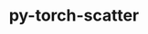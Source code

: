 ---
title: "py-torch-scatter"
layout: cache
categories: [package, develop]
meta: {"versions": ["2.1.2"], "compilers": ["apple-clang@=15.0.0", "gcc@=13.2.0"], "oss": ["ubuntu24.04", "ventura"], "platforms": ["darwin", "linux"], "targets": ["aarch64", "x86_64_v3"], "stacks": ["ml-darwin-aarch64-mps", "ml-linux-aarch64-cpu", "ml-linux-aarch64-cuda", "ml-linux-x86_64-cpu", "ml-linux-x86_64-cuda", "root"], "num_specs": 59, "num_specs_by_stack": {"ml-darwin-aarch64-mps": 12, "root": 59, "ml-linux-aarch64-cpu": 11, "ml-linux-aarch64-cuda": 12, "ml-linux-x86_64-cuda": 12, "ml-linux-x86_64-cpu": 12}}
spec_details: [{"hash": "24ptqh72w3q655zl4pdiim6hyz2js2e5", "compiler": "apple-clang@=15.0.0", "versions": ["2.1.2"], "os": "ventura", "platform": "darwin", "target": "aarch64", "variants": ["build_system=python_pip"], "stacks": ["ml-darwin-aarch64-mps", "root"], "size": "-", "tarball": "https://binaries.spack.io/develop/build_cache/darwin-ventura-aarch64/apple-clang-15.0.0/py-torch-scatter-2.1.2/darwin-ventura-aarch64-apple-clang-15.0.0-py-torch-scatter-2.1.2-24ptqh72w3q655zl4pdiim6hyz2js2e5.spack"}, {"hash": "56hlndanmmpj3poewunzb3vudmuoqi2f", "compiler": "apple-clang@=15.0.0", "versions": ["2.1.2"], "os": "ventura", "platform": "darwin", "target": "aarch64", "variants": ["build_system=python_pip"], "stacks": ["ml-darwin-aarch64-mps", "root"], "size": "-", "tarball": "https://binaries.spack.io/develop/build_cache/darwin-ventura-aarch64/apple-clang-15.0.0/py-torch-scatter-2.1.2/darwin-ventura-aarch64-apple-clang-15.0.0-py-torch-scatter-2.1.2-56hlndanmmpj3poewunzb3vudmuoqi2f.spack"}, {"hash": "5da2j4b5ssk2u6c6fy5svvlxkbnsnqvz", "compiler": "apple-clang@=15.0.0", "versions": ["2.1.2"], "os": "ventura", "platform": "darwin", "target": "aarch64", "variants": ["build_system=python_pip"], "stacks": ["ml-darwin-aarch64-mps", "root"], "size": "-", "tarball": "https://binaries.spack.io/develop/build_cache/darwin-ventura-aarch64/apple-clang-15.0.0/py-torch-scatter-2.1.2/darwin-ventura-aarch64-apple-clang-15.0.0-py-torch-scatter-2.1.2-5da2j4b5ssk2u6c6fy5svvlxkbnsnqvz.spack"}, {"hash": "gixqband4pxjh3iscenstvs52rdfgxqu", "compiler": "apple-clang@=15.0.0", "versions": ["2.1.2"], "os": "ventura", "platform": "darwin", "target": "aarch64", "variants": ["build_system=python_pip"], "stacks": ["ml-darwin-aarch64-mps", "root"], "size": "-", "tarball": "https://binaries.spack.io/develop/build_cache/darwin-ventura-aarch64/apple-clang-15.0.0/py-torch-scatter-2.1.2/darwin-ventura-aarch64-apple-clang-15.0.0-py-torch-scatter-2.1.2-gixqband4pxjh3iscenstvs52rdfgxqu.spack"}, {"hash": "m23iddstqfdblxke7ypl4zmrsdrrlvgd", "compiler": "apple-clang@=15.0.0", "versions": ["2.1.2"], "os": "ventura", "platform": "darwin", "target": "aarch64", "variants": ["build_system=python_pip"], "stacks": ["ml-darwin-aarch64-mps", "root"], "size": "-", "tarball": "https://binaries.spack.io/develop/build_cache/darwin-ventura-aarch64/apple-clang-15.0.0/py-torch-scatter-2.1.2/darwin-ventura-aarch64-apple-clang-15.0.0-py-torch-scatter-2.1.2-m23iddstqfdblxke7ypl4zmrsdrrlvgd.spack"}, {"hash": "mfdbx6su23lcl4ajzny6pcn66urtkxxb", "compiler": "apple-clang@=15.0.0", "versions": ["2.1.2"], "os": "ventura", "platform": "darwin", "target": "aarch64", "variants": ["build_system=python_pip"], "stacks": ["ml-darwin-aarch64-mps", "root"], "size": "-", "tarball": "https://binaries.spack.io/develop/build_cache/darwin-ventura-aarch64/apple-clang-15.0.0/py-torch-scatter-2.1.2/darwin-ventura-aarch64-apple-clang-15.0.0-py-torch-scatter-2.1.2-mfdbx6su23lcl4ajzny6pcn66urtkxxb.spack"}, {"hash": "q3fhxqtpxtbjiqdcuqefrqoxuzo2mtde", "compiler": "apple-clang@=15.0.0", "versions": ["2.1.2"], "os": "ventura", "platform": "darwin", "target": "aarch64", "variants": ["build_system=python_pip"], "stacks": ["ml-darwin-aarch64-mps", "root"], "size": "-", "tarball": "https://binaries.spack.io/develop/build_cache/darwin-ventura-aarch64/apple-clang-15.0.0/py-torch-scatter-2.1.2/darwin-ventura-aarch64-apple-clang-15.0.0-py-torch-scatter-2.1.2-q3fhxqtpxtbjiqdcuqefrqoxuzo2mtde.spack"}, {"hash": "qv5ep7bpho5m67koayqwlzhivfjogabf", "compiler": "apple-clang@=15.0.0", "versions": ["2.1.2"], "os": "ventura", "platform": "darwin", "target": "aarch64", "variants": ["build_system=python_pip"], "stacks": ["ml-darwin-aarch64-mps", "root"], "size": "-", "tarball": "https://binaries.spack.io/develop/build_cache/darwin-ventura-aarch64/apple-clang-15.0.0/py-torch-scatter-2.1.2/darwin-ventura-aarch64-apple-clang-15.0.0-py-torch-scatter-2.1.2-qv5ep7bpho5m67koayqwlzhivfjogabf.spack"}, {"hash": "rj7kwb6dplje3u4sf4csxvgbinll26bj", "compiler": "apple-clang@=15.0.0", "versions": ["2.1.2"], "os": "ventura", "platform": "darwin", "target": "aarch64", "variants": ["build_system=python_pip"], "stacks": ["ml-darwin-aarch64-mps", "root"], "size": "-", "tarball": "https://binaries.spack.io/develop/build_cache/darwin-ventura-aarch64/apple-clang-15.0.0/py-torch-scatter-2.1.2/darwin-ventura-aarch64-apple-clang-15.0.0-py-torch-scatter-2.1.2-rj7kwb6dplje3u4sf4csxvgbinll26bj.spack"}, {"hash": "tdsd5tk7it6pks25hpytq4qnjtkbazli", "compiler": "apple-clang@=15.0.0", "versions": ["2.1.2"], "os": "ventura", "platform": "darwin", "target": "aarch64", "variants": ["build_system=python_pip"], "stacks": ["ml-darwin-aarch64-mps", "root"], "size": "-", "tarball": "https://binaries.spack.io/develop/build_cache/darwin-ventura-aarch64/apple-clang-15.0.0/py-torch-scatter-2.1.2/darwin-ventura-aarch64-apple-clang-15.0.0-py-torch-scatter-2.1.2-tdsd5tk7it6pks25hpytq4qnjtkbazli.spack"}, {"hash": "u2kdt6zbamkrpl2dw2g3tivtes32vop4", "compiler": "apple-clang@=15.0.0", "versions": ["2.1.2"], "os": "ventura", "platform": "darwin", "target": "aarch64", "variants": ["build_system=python_pip"], "stacks": ["ml-darwin-aarch64-mps", "root"], "size": "-", "tarball": "https://binaries.spack.io/develop/build_cache/darwin-ventura-aarch64/apple-clang-15.0.0/py-torch-scatter-2.1.2/darwin-ventura-aarch64-apple-clang-15.0.0-py-torch-scatter-2.1.2-u2kdt6zbamkrpl2dw2g3tivtes32vop4.spack"}, {"hash": "yb2zn3h6oepxgdzbflsev52vksmpkh2f", "compiler": "apple-clang@=15.0.0", "versions": ["2.1.2"], "os": "ventura", "platform": "darwin", "target": "aarch64", "variants": ["build_system=python_pip"], "stacks": ["ml-darwin-aarch64-mps", "root"], "size": "-", "tarball": "https://binaries.spack.io/develop/build_cache/darwin-ventura-aarch64/apple-clang-15.0.0/py-torch-scatter-2.1.2/darwin-ventura-aarch64-apple-clang-15.0.0-py-torch-scatter-2.1.2-yb2zn3h6oepxgdzbflsev52vksmpkh2f.spack"}, {"hash": "4qmfo6rrxo4d3hfmwnzo7jldh6eyygb2", "compiler": "gcc@=13.2.0", "versions": ["2.1.2"], "os": "ubuntu24.04", "platform": "linux", "target": "aarch64", "variants": ["build_system=python_pip"], "stacks": ["root", "ml-linux-aarch64-cpu"], "size": "-", "tarball": "https://binaries.spack.io/develop/build_cache/linux-ubuntu24.04-aarch64/gcc-13.2.0/py-torch-scatter-2.1.2/linux-ubuntu24.04-aarch64-gcc-13.2.0-py-torch-scatter-2.1.2-4qmfo6rrxo4d3hfmwnzo7jldh6eyygb2.spack"}, {"hash": "5m4xihfcohbypjtcbswy7wcg74zdjhjr", "compiler": "gcc@=13.2.0", "versions": ["2.1.2"], "os": "ubuntu24.04", "platform": "linux", "target": "aarch64", "variants": ["build_system=python_pip"], "stacks": ["root", "ml-linux-aarch64-cpu"], "size": "-", "tarball": "https://binaries.spack.io/develop/build_cache/linux-ubuntu24.04-aarch64/gcc-13.2.0/py-torch-scatter-2.1.2/linux-ubuntu24.04-aarch64-gcc-13.2.0-py-torch-scatter-2.1.2-5m4xihfcohbypjtcbswy7wcg74zdjhjr.spack"}, {"hash": "7xpuhc6ct3aiz22q5fugi724vlxghvrj", "compiler": "gcc@=13.2.0", "versions": ["2.1.2"], "os": "ubuntu24.04", "platform": "linux", "target": "aarch64", "variants": ["build_system=python_pip"], "stacks": ["ml-linux-aarch64-cuda", "root"], "size": "-", "tarball": "https://binaries.spack.io/develop/build_cache/linux-ubuntu24.04-aarch64/gcc-13.2.0/py-torch-scatter-2.1.2/linux-ubuntu24.04-aarch64-gcc-13.2.0-py-torch-scatter-2.1.2-7xpuhc6ct3aiz22q5fugi724vlxghvrj.spack"}, {"hash": "amnrizd42l3kiatgcp4gitd2w6nfkpem", "compiler": "gcc@=13.2.0", "versions": ["2.1.2"], "os": "ubuntu24.04", "platform": "linux", "target": "aarch64", "variants": ["build_system=python_pip"], "stacks": ["root", "ml-linux-aarch64-cpu"], "size": "-", "tarball": "https://binaries.spack.io/develop/build_cache/linux-ubuntu24.04-aarch64/gcc-13.2.0/py-torch-scatter-2.1.2/linux-ubuntu24.04-aarch64-gcc-13.2.0-py-torch-scatter-2.1.2-amnrizd42l3kiatgcp4gitd2w6nfkpem.spack"}, {"hash": "auk6uvg5ejj7yothp7ko5emooivonviw", "compiler": "gcc@=13.2.0", "versions": ["2.1.2"], "os": "ubuntu24.04", "platform": "linux", "target": "aarch64", "variants": ["build_system=python_pip"], "stacks": ["ml-linux-aarch64-cuda", "root"], "size": "-", "tarball": "https://binaries.spack.io/develop/build_cache/linux-ubuntu24.04-aarch64/gcc-13.2.0/py-torch-scatter-2.1.2/linux-ubuntu24.04-aarch64-gcc-13.2.0-py-torch-scatter-2.1.2-auk6uvg5ejj7yothp7ko5emooivonviw.spack"}, {"hash": "bcsvs7xgjnfg54sjh4oqitsismsngszg", "compiler": "gcc@=13.2.0", "versions": ["2.1.2"], "os": "ubuntu24.04", "platform": "linux", "target": "aarch64", "variants": ["build_system=python_pip"], "stacks": ["root", "ml-linux-aarch64-cpu"], "size": "-", "tarball": "https://binaries.spack.io/develop/build_cache/linux-ubuntu24.04-aarch64/gcc-13.2.0/py-torch-scatter-2.1.2/linux-ubuntu24.04-aarch64-gcc-13.2.0-py-torch-scatter-2.1.2-bcsvs7xgjnfg54sjh4oqitsismsngszg.spack"}, {"hash": "bd2gfoblk3f5zkw4gqakt5wxmz3qlnay", "compiler": "gcc@=13.2.0", "versions": ["2.1.2"], "os": "ubuntu24.04", "platform": "linux", "target": "aarch64", "variants": ["build_system=python_pip"], "stacks": ["ml-linux-aarch64-cuda", "root"], "size": "-", "tarball": "https://binaries.spack.io/develop/build_cache/linux-ubuntu24.04-aarch64/gcc-13.2.0/py-torch-scatter-2.1.2/linux-ubuntu24.04-aarch64-gcc-13.2.0-py-torch-scatter-2.1.2-bd2gfoblk3f5zkw4gqakt5wxmz3qlnay.spack"}, {"hash": "dzjaq76kfj6rwnezm7cbu33y43chmmej", "compiler": "gcc@=13.2.0", "versions": ["2.1.2"], "os": "ubuntu24.04", "platform": "linux", "target": "aarch64", "variants": ["build_system=python_pip"], "stacks": ["root", "ml-linux-aarch64-cpu"], "size": "-", "tarball": "https://binaries.spack.io/develop/build_cache/linux-ubuntu24.04-aarch64/gcc-13.2.0/py-torch-scatter-2.1.2/linux-ubuntu24.04-aarch64-gcc-13.2.0-py-torch-scatter-2.1.2-dzjaq76kfj6rwnezm7cbu33y43chmmej.spack"}, {"hash": "e2lpicxtv7zbwwchixf6mw6diq4jygzq", "compiler": "gcc@=13.2.0", "versions": ["2.1.2"], "os": "ubuntu24.04", "platform": "linux", "target": "aarch64", "variants": ["build_system=python_pip"], "stacks": ["ml-linux-aarch64-cuda", "root"], "size": "-", "tarball": "https://binaries.spack.io/develop/build_cache/linux-ubuntu24.04-aarch64/gcc-13.2.0/py-torch-scatter-2.1.2/linux-ubuntu24.04-aarch64-gcc-13.2.0-py-torch-scatter-2.1.2-e2lpicxtv7zbwwchixf6mw6diq4jygzq.spack"}, {"hash": "fjmr6lffsf6rwjlbvee62gpp7hknspsu", "compiler": "gcc@=13.2.0", "versions": ["2.1.2"], "os": "ubuntu24.04", "platform": "linux", "target": "aarch64", "variants": ["build_system=python_pip"], "stacks": ["ml-linux-aarch64-cuda", "root"], "size": "-", "tarball": "https://binaries.spack.io/develop/build_cache/linux-ubuntu24.04-aarch64/gcc-13.2.0/py-torch-scatter-2.1.2/linux-ubuntu24.04-aarch64-gcc-13.2.0-py-torch-scatter-2.1.2-fjmr6lffsf6rwjlbvee62gpp7hknspsu.spack"}, {"hash": "frk5ly5bs4eyivpknte2x5tll5bd2s3h", "compiler": "gcc@=13.2.0", "versions": ["2.1.2"], "os": "ubuntu24.04", "platform": "linux", "target": "aarch64", "variants": ["build_system=python_pip"], "stacks": ["root", "ml-linux-aarch64-cpu"], "size": "-", "tarball": "https://binaries.spack.io/develop/build_cache/linux-ubuntu24.04-aarch64/gcc-13.2.0/py-torch-scatter-2.1.2/linux-ubuntu24.04-aarch64-gcc-13.2.0-py-torch-scatter-2.1.2-frk5ly5bs4eyivpknte2x5tll5bd2s3h.spack"}, {"hash": "iz4ih3hfvnl3eyw275hd2uuodowko26t", "compiler": "gcc@=13.2.0", "versions": ["2.1.2"], "os": "ubuntu24.04", "platform": "linux", "target": "aarch64", "variants": ["build_system=python_pip"], "stacks": ["root", "ml-linux-aarch64-cpu"], "size": "-", "tarball": "https://binaries.spack.io/develop/build_cache/linux-ubuntu24.04-aarch64/gcc-13.2.0/py-torch-scatter-2.1.2/linux-ubuntu24.04-aarch64-gcc-13.2.0-py-torch-scatter-2.1.2-iz4ih3hfvnl3eyw275hd2uuodowko26t.spack"}, {"hash": "jfe7etci76gkrfoixbesj33piccqddby", "compiler": "gcc@=13.2.0", "versions": ["2.1.2"], "os": "ubuntu24.04", "platform": "linux", "target": "aarch64", "variants": ["build_system=python_pip"], "stacks": ["root", "ml-linux-aarch64-cpu"], "size": "-", "tarball": "https://binaries.spack.io/develop/build_cache/linux-ubuntu24.04-aarch64/gcc-13.2.0/py-torch-scatter-2.1.2/linux-ubuntu24.04-aarch64-gcc-13.2.0-py-torch-scatter-2.1.2-jfe7etci76gkrfoixbesj33piccqddby.spack"}, {"hash": "knd227c5cep7ox3grsitdi3ym2npaypu", "compiler": "gcc@=13.2.0", "versions": ["2.1.2"], "os": "ubuntu24.04", "platform": "linux", "target": "aarch64", "variants": ["build_system=python_pip"], "stacks": ["ml-linux-aarch64-cuda", "root"], "size": "-", "tarball": "https://binaries.spack.io/develop/build_cache/linux-ubuntu24.04-aarch64/gcc-13.2.0/py-torch-scatter-2.1.2/linux-ubuntu24.04-aarch64-gcc-13.2.0-py-torch-scatter-2.1.2-knd227c5cep7ox3grsitdi3ym2npaypu.spack"}, {"hash": "l4t544x7m4i4zlpptderqsayok7dnnxp", "compiler": "gcc@=13.2.0", "versions": ["2.1.2"], "os": "ubuntu24.04", "platform": "linux", "target": "aarch64", "variants": ["build_system=python_pip"], "stacks": ["root", "ml-linux-aarch64-cpu"], "size": "-", "tarball": "https://binaries.spack.io/develop/build_cache/linux-ubuntu24.04-aarch64/gcc-13.2.0/py-torch-scatter-2.1.2/linux-ubuntu24.04-aarch64-gcc-13.2.0-py-torch-scatter-2.1.2-l4t544x7m4i4zlpptderqsayok7dnnxp.spack"}, {"hash": "rmwjd6e5pzrb4pgp3l7giq3ij3dxelud", "compiler": "gcc@=13.2.0", "versions": ["2.1.2"], "os": "ubuntu24.04", "platform": "linux", "target": "aarch64", "variants": ["build_system=python_pip"], "stacks": ["ml-linux-aarch64-cuda", "root"], "size": "-", "tarball": "https://binaries.spack.io/develop/build_cache/linux-ubuntu24.04-aarch64/gcc-13.2.0/py-torch-scatter-2.1.2/linux-ubuntu24.04-aarch64-gcc-13.2.0-py-torch-scatter-2.1.2-rmwjd6e5pzrb4pgp3l7giq3ij3dxelud.spack"}, {"hash": "seh2wny764umjgdhemuqb46cuvwc5ms3", "compiler": "gcc@=13.2.0", "versions": ["2.1.2"], "os": "ubuntu24.04", "platform": "linux", "target": "aarch64", "variants": ["build_system=python_pip"], "stacks": ["root", "ml-linux-aarch64-cpu"], "size": "-", "tarball": "https://binaries.spack.io/develop/build_cache/linux-ubuntu24.04-aarch64/gcc-13.2.0/py-torch-scatter-2.1.2/linux-ubuntu24.04-aarch64-gcc-13.2.0-py-torch-scatter-2.1.2-seh2wny764umjgdhemuqb46cuvwc5ms3.spack"}, {"hash": "sesytuyuc7432eo3von455qsyhbafzpj", "compiler": "gcc@=13.2.0", "versions": ["2.1.2"], "os": "ubuntu24.04", "platform": "linux", "target": "aarch64", "variants": ["build_system=python_pip"], "stacks": ["ml-linux-aarch64-cuda", "root"], "size": "-", "tarball": "https://binaries.spack.io/develop/build_cache/linux-ubuntu24.04-aarch64/gcc-13.2.0/py-torch-scatter-2.1.2/linux-ubuntu24.04-aarch64-gcc-13.2.0-py-torch-scatter-2.1.2-sesytuyuc7432eo3von455qsyhbafzpj.spack"}, {"hash": "u3kmhld7r26eqhg7gskpytemrsktfjd3", "compiler": "gcc@=13.2.0", "versions": ["2.1.2"], "os": "ubuntu24.04", "platform": "linux", "target": "aarch64", "variants": ["build_system=python_pip"], "stacks": ["ml-linux-aarch64-cuda", "root"], "size": "-", "tarball": "https://binaries.spack.io/develop/build_cache/linux-ubuntu24.04-aarch64/gcc-13.2.0/py-torch-scatter-2.1.2/linux-ubuntu24.04-aarch64-gcc-13.2.0-py-torch-scatter-2.1.2-u3kmhld7r26eqhg7gskpytemrsktfjd3.spack"}, {"hash": "uc4i2zvcfzhzezwldchxpvzpop654egj", "compiler": "gcc@=13.2.0", "versions": ["2.1.2"], "os": "ubuntu24.04", "platform": "linux", "target": "aarch64", "variants": ["build_system=python_pip"], "stacks": ["ml-linux-aarch64-cuda", "root"], "size": "-", "tarball": "https://binaries.spack.io/develop/build_cache/linux-ubuntu24.04-aarch64/gcc-13.2.0/py-torch-scatter-2.1.2/linux-ubuntu24.04-aarch64-gcc-13.2.0-py-torch-scatter-2.1.2-uc4i2zvcfzhzezwldchxpvzpop654egj.spack"}, {"hash": "v63tirj6bll3z5cm2dywqit3aimgknxw", "compiler": "gcc@=13.2.0", "versions": ["2.1.2"], "os": "ubuntu24.04", "platform": "linux", "target": "aarch64", "variants": ["build_system=python_pip"], "stacks": ["ml-linux-aarch64-cuda", "root"], "size": "-", "tarball": "https://binaries.spack.io/develop/build_cache/linux-ubuntu24.04-aarch64/gcc-13.2.0/py-torch-scatter-2.1.2/linux-ubuntu24.04-aarch64-gcc-13.2.0-py-torch-scatter-2.1.2-v63tirj6bll3z5cm2dywqit3aimgknxw.spack"}, {"hash": "vi5bjobrq2ikudc5wqfffqdknkzht3br", "compiler": "gcc@=13.2.0", "versions": ["2.1.2"], "os": "ubuntu24.04", "platform": "linux", "target": "aarch64", "variants": ["build_system=python_pip"], "stacks": ["root", "ml-linux-aarch64-cpu"], "size": "-", "tarball": "https://binaries.spack.io/develop/build_cache/linux-ubuntu24.04-aarch64/gcc-13.2.0/py-torch-scatter-2.1.2/linux-ubuntu24.04-aarch64-gcc-13.2.0-py-torch-scatter-2.1.2-vi5bjobrq2ikudc5wqfffqdknkzht3br.spack"}, {"hash": "waewqoimonejrkyo73zxcaqcbc3qqr6e", "compiler": "gcc@=13.2.0", "versions": ["2.1.2"], "os": "ubuntu24.04", "platform": "linux", "target": "aarch64", "variants": ["build_system=python_pip"], "stacks": ["ml-linux-aarch64-cuda", "root"], "size": "-", "tarball": "https://binaries.spack.io/develop/build_cache/linux-ubuntu24.04-aarch64/gcc-13.2.0/py-torch-scatter-2.1.2/linux-ubuntu24.04-aarch64-gcc-13.2.0-py-torch-scatter-2.1.2-waewqoimonejrkyo73zxcaqcbc3qqr6e.spack"}, {"hash": "26tmpanu5yrng43ekwqiazsnu4gn4e4l", "compiler": "gcc@=13.2.0", "versions": ["2.1.2"], "os": "ubuntu24.04", "platform": "linux", "target": "x86_64_v3", "variants": ["build_system=python_pip"], "stacks": ["root", "ml-linux-x86_64-cuda"], "size": "-", "tarball": "https://binaries.spack.io/develop/build_cache/linux-ubuntu24.04-x86_64_v3/gcc-13.2.0/py-torch-scatter-2.1.2/linux-ubuntu24.04-x86_64_v3-gcc-13.2.0-py-torch-scatter-2.1.2-26tmpanu5yrng43ekwqiazsnu4gn4e4l.spack"}, {"hash": "2iefvnow3fk64amyq3pwpcspkagqdhmw", "compiler": "gcc@=13.2.0", "versions": ["2.1.2"], "os": "ubuntu24.04", "platform": "linux", "target": "x86_64_v3", "variants": ["build_system=python_pip"], "stacks": ["root", "ml-linux-x86_64-cuda"], "size": "-", "tarball": "https://binaries.spack.io/develop/build_cache/linux-ubuntu24.04-x86_64_v3/gcc-13.2.0/py-torch-scatter-2.1.2/linux-ubuntu24.04-x86_64_v3-gcc-13.2.0-py-torch-scatter-2.1.2-2iefvnow3fk64amyq3pwpcspkagqdhmw.spack"}, {"hash": "2sd4nrpup2niclqyjwjwvtybvnxfar2v", "compiler": "gcc@=13.2.0", "versions": ["2.1.2"], "os": "ubuntu24.04", "platform": "linux", "target": "x86_64_v3", "variants": ["build_system=python_pip"], "stacks": ["root", "ml-linux-x86_64-cuda"], "size": "-", "tarball": "https://binaries.spack.io/develop/build_cache/linux-ubuntu24.04-x86_64_v3/gcc-13.2.0/py-torch-scatter-2.1.2/linux-ubuntu24.04-x86_64_v3-gcc-13.2.0-py-torch-scatter-2.1.2-2sd4nrpup2niclqyjwjwvtybvnxfar2v.spack"}, {"hash": "35sxj4nsikigzepo3kgx532x3optg2db", "compiler": "gcc@=13.2.0", "versions": ["2.1.2"], "os": "ubuntu24.04", "platform": "linux", "target": "x86_64_v3", "variants": ["build_system=python_pip"], "stacks": ["root", "ml-linux-x86_64-cuda"], "size": "-", "tarball": "https://binaries.spack.io/develop/build_cache/linux-ubuntu24.04-x86_64_v3/gcc-13.2.0/py-torch-scatter-2.1.2/linux-ubuntu24.04-x86_64_v3-gcc-13.2.0-py-torch-scatter-2.1.2-35sxj4nsikigzepo3kgx532x3optg2db.spack"}, {"hash": "4ev4lfeqtihb7cza26uy7xps5ltfoivt", "compiler": "gcc@=13.2.0", "versions": ["2.1.2"], "os": "ubuntu24.04", "platform": "linux", "target": "x86_64_v3", "variants": ["build_system=python_pip"], "stacks": ["root", "ml-linux-x86_64-cuda"], "size": "-", "tarball": "https://binaries.spack.io/develop/build_cache/linux-ubuntu24.04-x86_64_v3/gcc-13.2.0/py-torch-scatter-2.1.2/linux-ubuntu24.04-x86_64_v3-gcc-13.2.0-py-torch-scatter-2.1.2-4ev4lfeqtihb7cza26uy7xps5ltfoivt.spack"}, {"hash": "6y2a5ecjswipmhztulscfzr3t7y26jj5", "compiler": "gcc@=13.2.0", "versions": ["2.1.2"], "os": "ubuntu24.04", "platform": "linux", "target": "x86_64_v3", "variants": ["build_system=python_pip"], "stacks": ["root", "ml-linux-x86_64-cuda"], "size": "-", "tarball": "https://binaries.spack.io/develop/build_cache/linux-ubuntu24.04-x86_64_v3/gcc-13.2.0/py-torch-scatter-2.1.2/linux-ubuntu24.04-x86_64_v3-gcc-13.2.0-py-torch-scatter-2.1.2-6y2a5ecjswipmhztulscfzr3t7y26jj5.spack"}, {"hash": "djriakbcja4grfl5n2znmwhhhzzw3q34", "compiler": "gcc@=13.2.0", "versions": ["2.1.2"], "os": "ubuntu24.04", "platform": "linux", "target": "x86_64_v3", "variants": ["build_system=python_pip"], "stacks": ["root", "ml-linux-x86_64-cpu"], "size": "-", "tarball": "https://binaries.spack.io/develop/build_cache/linux-ubuntu24.04-x86_64_v3/gcc-13.2.0/py-torch-scatter-2.1.2/linux-ubuntu24.04-x86_64_v3-gcc-13.2.0-py-torch-scatter-2.1.2-djriakbcja4grfl5n2znmwhhhzzw3q34.spack"}, {"hash": "gb7wieuhofwsn7kr4xv6xgrkwbha7xcp", "compiler": "gcc@=13.2.0", "versions": ["2.1.2"], "os": "ubuntu24.04", "platform": "linux", "target": "x86_64_v3", "variants": ["build_system=python_pip"], "stacks": ["root", "ml-linux-x86_64-cpu"], "size": "-", "tarball": "https://binaries.spack.io/develop/build_cache/linux-ubuntu24.04-x86_64_v3/gcc-13.2.0/py-torch-scatter-2.1.2/linux-ubuntu24.04-x86_64_v3-gcc-13.2.0-py-torch-scatter-2.1.2-gb7wieuhofwsn7kr4xv6xgrkwbha7xcp.spack"}, {"hash": "gm26t75gumriggeqcbusqx42lophcfc7", "compiler": "gcc@=13.2.0", "versions": ["2.1.2"], "os": "ubuntu24.04", "platform": "linux", "target": "x86_64_v3", "variants": ["build_system=python_pip"], "stacks": ["root", "ml-linux-x86_64-cuda"], "size": "-", "tarball": "https://binaries.spack.io/develop/build_cache/linux-ubuntu24.04-x86_64_v3/gcc-13.2.0/py-torch-scatter-2.1.2/linux-ubuntu24.04-x86_64_v3-gcc-13.2.0-py-torch-scatter-2.1.2-gm26t75gumriggeqcbusqx42lophcfc7.spack"}, {"hash": "hrizefnyxsbqd2lrklyp6funulvtnadu", "compiler": "gcc@=13.2.0", "versions": ["2.1.2"], "os": "ubuntu24.04", "platform": "linux", "target": "x86_64_v3", "variants": ["build_system=python_pip"], "stacks": ["root", "ml-linux-x86_64-cpu"], "size": "-", "tarball": "https://binaries.spack.io/develop/build_cache/linux-ubuntu24.04-x86_64_v3/gcc-13.2.0/py-torch-scatter-2.1.2/linux-ubuntu24.04-x86_64_v3-gcc-13.2.0-py-torch-scatter-2.1.2-hrizefnyxsbqd2lrklyp6funulvtnadu.spack"}, {"hash": "iinbcgxtn3f5onb7ikxgv2srlrwkyldp", "compiler": "gcc@=13.2.0", "versions": ["2.1.2"], "os": "ubuntu24.04", "platform": "linux", "target": "x86_64_v3", "variants": ["build_system=python_pip"], "stacks": ["root", "ml-linux-x86_64-cuda"], "size": "-", "tarball": "https://binaries.spack.io/develop/build_cache/linux-ubuntu24.04-x86_64_v3/gcc-13.2.0/py-torch-scatter-2.1.2/linux-ubuntu24.04-x86_64_v3-gcc-13.2.0-py-torch-scatter-2.1.2-iinbcgxtn3f5onb7ikxgv2srlrwkyldp.spack"}, {"hash": "jlehginspjt5mqxgbzzq77nabpfs2767", "compiler": "gcc@=13.2.0", "versions": ["2.1.2"], "os": "ubuntu24.04", "platform": "linux", "target": "x86_64_v3", "variants": ["build_system=python_pip"], "stacks": ["root", "ml-linux-x86_64-cpu"], "size": "-", "tarball": "https://binaries.spack.io/develop/build_cache/linux-ubuntu24.04-x86_64_v3/gcc-13.2.0/py-torch-scatter-2.1.2/linux-ubuntu24.04-x86_64_v3-gcc-13.2.0-py-torch-scatter-2.1.2-jlehginspjt5mqxgbzzq77nabpfs2767.spack"}, {"hash": "jum4kszex3j5xga6vso66l53hxc33sjj", "compiler": "gcc@=13.2.0", "versions": ["2.1.2"], "os": "ubuntu24.04", "platform": "linux", "target": "x86_64_v3", "variants": ["build_system=python_pip"], "stacks": ["root", "ml-linux-x86_64-cpu"], "size": "-", "tarball": "https://binaries.spack.io/develop/build_cache/linux-ubuntu24.04-x86_64_v3/gcc-13.2.0/py-torch-scatter-2.1.2/linux-ubuntu24.04-x86_64_v3-gcc-13.2.0-py-torch-scatter-2.1.2-jum4kszex3j5xga6vso66l53hxc33sjj.spack"}, {"hash": "k5xzzmxgy5a27pjduibmiacebhryfyxc", "compiler": "gcc@=13.2.0", "versions": ["2.1.2"], "os": "ubuntu24.04", "platform": "linux", "target": "x86_64_v3", "variants": ["build_system=python_pip"], "stacks": ["root", "ml-linux-x86_64-cuda"], "size": "-", "tarball": "https://binaries.spack.io/develop/build_cache/linux-ubuntu24.04-x86_64_v3/gcc-13.2.0/py-torch-scatter-2.1.2/linux-ubuntu24.04-x86_64_v3-gcc-13.2.0-py-torch-scatter-2.1.2-k5xzzmxgy5a27pjduibmiacebhryfyxc.spack"}, {"hash": "nwyzbfrz75ee2ncvncebynetkzrtkxoq", "compiler": "gcc@=13.2.0", "versions": ["2.1.2"], "os": "ubuntu24.04", "platform": "linux", "target": "x86_64_v3", "variants": ["build_system=python_pip"], "stacks": ["root", "ml-linux-x86_64-cpu"], "size": "-", "tarball": "https://binaries.spack.io/develop/build_cache/linux-ubuntu24.04-x86_64_v3/gcc-13.2.0/py-torch-scatter-2.1.2/linux-ubuntu24.04-x86_64_v3-gcc-13.2.0-py-torch-scatter-2.1.2-nwyzbfrz75ee2ncvncebynetkzrtkxoq.spack"}, {"hash": "omfej3ukxki2lbixvm5wmg3hjc5gt7iq", "compiler": "gcc@=13.2.0", "versions": ["2.1.2"], "os": "ubuntu24.04", "platform": "linux", "target": "x86_64_v3", "variants": ["build_system=python_pip"], "stacks": ["root", "ml-linux-x86_64-cpu"], "size": "-", "tarball": "https://binaries.spack.io/develop/build_cache/linux-ubuntu24.04-x86_64_v3/gcc-13.2.0/py-torch-scatter-2.1.2/linux-ubuntu24.04-x86_64_v3-gcc-13.2.0-py-torch-scatter-2.1.2-omfej3ukxki2lbixvm5wmg3hjc5gt7iq.spack"}, {"hash": "ore7uddvlzxwuo6nxgnhpb6ysvsbd6vc", "compiler": "gcc@=13.2.0", "versions": ["2.1.2"], "os": "ubuntu24.04", "platform": "linux", "target": "x86_64_v3", "variants": ["build_system=python_pip"], "stacks": ["root", "ml-linux-x86_64-cuda"], "size": "-", "tarball": "https://binaries.spack.io/develop/build_cache/linux-ubuntu24.04-x86_64_v3/gcc-13.2.0/py-torch-scatter-2.1.2/linux-ubuntu24.04-x86_64_v3-gcc-13.2.0-py-torch-scatter-2.1.2-ore7uddvlzxwuo6nxgnhpb6ysvsbd6vc.spack"}, {"hash": "q7niqvzankjgbldmk4chh6xb226hnt54", "compiler": "gcc@=13.2.0", "versions": ["2.1.2"], "os": "ubuntu24.04", "platform": "linux", "target": "x86_64_v3", "variants": ["build_system=python_pip"], "stacks": ["root", "ml-linux-x86_64-cpu"], "size": "-", "tarball": "https://binaries.spack.io/develop/build_cache/linux-ubuntu24.04-x86_64_v3/gcc-13.2.0/py-torch-scatter-2.1.2/linux-ubuntu24.04-x86_64_v3-gcc-13.2.0-py-torch-scatter-2.1.2-q7niqvzankjgbldmk4chh6xb226hnt54.spack"}, {"hash": "r4kcyripakdymv4c47pn4an5pa3wieh2", "compiler": "gcc@=13.2.0", "versions": ["2.1.2"], "os": "ubuntu24.04", "platform": "linux", "target": "x86_64_v3", "variants": ["build_system=python_pip"], "stacks": ["root", "ml-linux-x86_64-cpu"], "size": "-", "tarball": "https://binaries.spack.io/develop/build_cache/linux-ubuntu24.04-x86_64_v3/gcc-13.2.0/py-torch-scatter-2.1.2/linux-ubuntu24.04-x86_64_v3-gcc-13.2.0-py-torch-scatter-2.1.2-r4kcyripakdymv4c47pn4an5pa3wieh2.spack"}, {"hash": "s75bmvvm2eexaeyzndod4x26oyp7bbzg", "compiler": "gcc@=13.2.0", "versions": ["2.1.2"], "os": "ubuntu24.04", "platform": "linux", "target": "x86_64_v3", "variants": ["build_system=python_pip"], "stacks": ["root", "ml-linux-x86_64-cuda"], "size": "-", "tarball": "https://binaries.spack.io/develop/build_cache/linux-ubuntu24.04-x86_64_v3/gcc-13.2.0/py-torch-scatter-2.1.2/linux-ubuntu24.04-x86_64_v3-gcc-13.2.0-py-torch-scatter-2.1.2-s75bmvvm2eexaeyzndod4x26oyp7bbzg.spack"}, {"hash": "ugxq656xypxhq34ewnsp4fmdw5jnfqda", "compiler": "gcc@=13.2.0", "versions": ["2.1.2"], "os": "ubuntu24.04", "platform": "linux", "target": "x86_64_v3", "variants": ["build_system=python_pip"], "stacks": ["root", "ml-linux-x86_64-cpu"], "size": "-", "tarball": "https://binaries.spack.io/develop/build_cache/linux-ubuntu24.04-x86_64_v3/gcc-13.2.0/py-torch-scatter-2.1.2/linux-ubuntu24.04-x86_64_v3-gcc-13.2.0-py-torch-scatter-2.1.2-ugxq656xypxhq34ewnsp4fmdw5jnfqda.spack"}, {"hash": "wswtosxbm6pygu5j2mtxqhyclbl4gkls", "compiler": "gcc@=13.2.0", "versions": ["2.1.2"], "os": "ubuntu24.04", "platform": "linux", "target": "x86_64_v3", "variants": ["build_system=python_pip"], "stacks": ["root", "ml-linux-x86_64-cpu"], "size": "-", "tarball": "https://binaries.spack.io/develop/build_cache/linux-ubuntu24.04-x86_64_v3/gcc-13.2.0/py-torch-scatter-2.1.2/linux-ubuntu24.04-x86_64_v3-gcc-13.2.0-py-torch-scatter-2.1.2-wswtosxbm6pygu5j2mtxqhyclbl4gkls.spack"}, {"hash": "xzji6ool4zprmumnncfiaozd5fazbm2y", "compiler": "gcc@=13.2.0", "versions": ["2.1.2"], "os": "ubuntu24.04", "platform": "linux", "target": "x86_64_v3", "variants": ["build_system=python_pip"], "stacks": ["root", "ml-linux-x86_64-cpu"], "size": "-", "tarball": "https://binaries.spack.io/develop/build_cache/linux-ubuntu24.04-x86_64_v3/gcc-13.2.0/py-torch-scatter-2.1.2/linux-ubuntu24.04-x86_64_v3-gcc-13.2.0-py-torch-scatter-2.1.2-xzji6ool4zprmumnncfiaozd5fazbm2y.spack"}, {"hash": "yspxwrdezo44cmgmjsmnir6f4mvne2yi", "compiler": "gcc@=13.2.0", "versions": ["2.1.2"], "os": "ubuntu24.04", "platform": "linux", "target": "x86_64_v3", "variants": ["build_system=python_pip"], "stacks": ["root", "ml-linux-x86_64-cuda"], "size": "-", "tarball": "https://binaries.spack.io/develop/build_cache/linux-ubuntu24.04-x86_64_v3/gcc-13.2.0/py-torch-scatter-2.1.2/linux-ubuntu24.04-x86_64_v3-gcc-13.2.0-py-torch-scatter-2.1.2-yspxwrdezo44cmgmjsmnir6f4mvne2yi.spack"}]
---